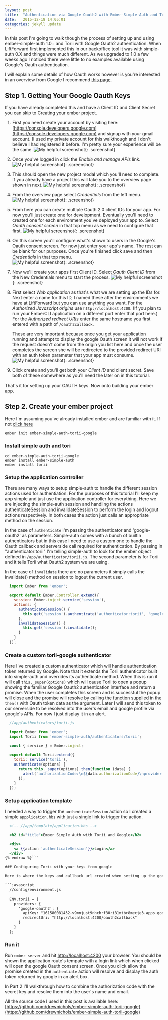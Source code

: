 ```yaml
---
layout: post
title:  "Authentication via Google Oauth2 with Ember-Simple-Auth and Torii - Part 1"
date:   2015-12-18 14:05:01
categories: jekyll update
---
```


In this post I'm going to walk though the process of setting up and using ember-simple-auth 1.0+ and Torii with Google Oauth2 authentication. When LiftForward first implemented this in our backoffice tool it was with simple-auth 0.X and things were much different. As we upgraded to 1.0 a few weeks ago I noticed there were little to no examples available using Google's Oauth authentication.

I will explain some details of how Oauth works however is you're interested in an overview from Google I recommend [this page](https://developers.google.com/identity/protocols/OAuth2).

## Step 1. Getting Your Google Oauth Keys

If you have already completed this and have a Client ID and Client Secret you can skip to Creating your ember project.
  
1. First you need create your account by visiting here: [https://console.developers.google.com](https://console.developers.google.com) and signup with your gmail account. (I used my private account for this walkthough and I don't believe I had registered it before. I'm pretty sure your experience will be the same.
![My helpful screenshot](/assets/ember-simple-auth-torii-google-oauth2/google-oauth2-01.png){: .screenshot}
1. Once you've logged in click the *Enable and manage APIs* link.
![My helpful screenshot](/assets/ember-simple-auth-torii-google-oauth2/google-oauth2-02.png){: .screenshot}
1. This should open the new project modal which you'll need to complete. If you already have a project this will take you to the overview page shown in next. 
![My helpful screenshot](/assets/ember-simple-auth-torii-google-oauth2/google-oauth2-03.png){: .screenshot}
1. From the overview page select *Credentials* from the left menu.
![My helpful screenshot](/assets/ember-simple-auth-torii-google-oauth2/google-oauth2-04.png){: .screenshot}
1. From here you can create multiple Oauth 2.0 client IDs for your app. For now you'll just create one for development. Eventually you'll need to created one for each environment you've deployed your app to. Select *Oauth consent screen* in that top menu as we need to configure that first. 
![My helpful screenshot](/assets/ember-simple-auth-torii-google-oauth2/google-oauth2-05.png){: .screenshot}
1. On this screen you'll configure what's shown to users in the Google's Oauth consent screen. For now just enter your app's name. The rest can be blank for our purposes. Once you're finished click save and then *Credentials* in that top menu.  
![My helpful screenshot](/assets/ember-simple-auth-torii-google-oauth2/google-oauth2-06.png){: .screenshot}
1. Now we'll create your apps first Client ID. Select *Oauth Client ID* from the New Credentials menu to start the process.
![My helpful screenshot](/assets/ember-simple-auth-torii-google-oauth2/google-oauth2-07.png){: .screenshot}
1. First select *Web application* as that's what we are setting up the IDs for. Next enter a name for this ID, I named these after the environments we have at LiftForward but you can use anything you want. For the *Authorized Javascript origins* use `http://localhost:4200`. (If you plan to run your EmberCLI application on a different port enter that port here.) For the *Authorized redirect URIs* enter the same hostname you first entered with a path of `/oauth2callback`. 

    These are very important becuase once you get your application running and attempt to display the google Oauth screen it will not work if the request doesn't come from the origin you list here and once the user completes the screen she will be redirected to the provided redirect URI with an auth token parameter that your app must consume.
![My helpful screenshot](/assets/ember-simple-auth-torii-google-oauth2/google-oauth2-08.png){: .screenshot}
1. Click create and you'll get both your *Client ID* and client secret. Save both of these somewhere as you'll need the later on in this tutorial. 

That's it for setting up your OAUTH keys. Now onto building your ember app. 

## Step 2. Create your ember project

Here I'm assuming you've already installed ember and are familiar with it. If not [click here](http://lmgtfy.com/?q=installing+ember)

```
ember init ember-simple-auth-torii-google
```

### Install simple auth and tori

```
cd ember-simple-auth-torii-google
ember install ember-simple-auth
ember install torii
```

### Setup the application controller

There are many ways to setup simple-auth to handle the different session actions used for authentiation. For the purposes of this tutorial I'll keep my app simple and just use the application controller for everything. Here we are injecting the simple-auth session and handling the actions authenticateSession and invalidateSession to perform the login and logout actions respectively. In both cases the action just calls an appropriate method on the session. 

In the case of ```authenticate``` I'm passing the authenticator and 'google-oauth2' as parameters. Simple-auth comes with a bunch of builtin authenticators but in this case I need to use a custom one to handle the Oauth callback and serverside call required for authentication. By passing in "authenticator:torii" I'm telling simple-auth to look for the ember object defined in ```/app/authenticator/torii.js```. The second parameter is for Torii and it tells Torii what Oauth2 system we are using. 

In the case of ```invalidate``` there are no parameters it simply calls the invalidate() method on session to logout the current user.

```javascript
  import Ember from 'ember';

  export default Ember.Controller.extend({
    session: Ember.inject.service('session'),
    actions: {
      authenticateSession() {
        this.get('session').authenticate('authenticator:torii', 'google-oauth2');
      },
      invalidateSession() {
        this.get('session').invalidate();
      }
    }
  });
```

### Create a custom torii-google authenticator
Here I've created a custom authenticator which will handle authentication token returned by Google. Note that it extends the Torii authenticator built into simple-auth and overrides its authenticate method. When this is run it will call `this._super(options)` which will cause Torii to open a popup showing the familiar Google Oauth2 authentication interface and return a promise. When the user completes this screen and is successful the popup will close and the promise will resolve by calling the function supplied in the `then()` with Oauth token data as the argument. Later I will send this token to our serverside to be resolved into the user's email and google profile via google's APIs. For now I just display it in an alert. 

```javascript
  //app/authenticators/torii.js

  import Ember from 'ember';
  import Torii from 'ember-simple-auth/authenticators/torii';

  const { service } = Ember.inject;

  export default Torii.extend({
    torii: service('torii'),
    authenticate(options) {
      return this._super(options).then(function (data) {
        alert(`authorizationCode:\n${data.authorizationCode}\nprovider: ${data.provider}\nredirectUri: ${data.redirectUri}`);
      });
    }
  });
```

### Setup application template

I needed a way to trigger the ```authenticateSession``` action so I created a simple ```appplication.hbs``` with just a single link to trigger the action.

```handlebars {% raw %}
  <!-- //app/template/application.hbs -->

  <h2 id="title">Ember Simple Auth with Torii and Google</h2>

  <div>
    <a {{action 'authenticateSession'}}>Login</a>
  </div>
{% endraw %}```

### Configuring Torii with your keys from google

Here is where the keys and callback url created when setting up the google app and api client come into play. I added the following hash to the ```//config/environment.js```. With these settings Torii will know what key to pass to Google when it visits the Google Oauth2 authentication page and where to redirect to after the user has authenticated.

```javascript
  //config/environment.js

  ENV.torii = {
    providers: {
      'google-oauth2': {
        apiKey: "161580081432-v9mnjust9nhchrf30ri81mtbr8mecje3.apps.googleusercontent.com",
        redirectUri: "http://localhost:4200/oauth2callback"
      }
    }
  };
```

### Run it

Run `ember server` and hit [http://localhost:4200](http://localhost:4200) your browser. You should be shown the application route's tempate with a login link which when clicked will open the google Oauth consent screen. Once you click allow the promise created in the `authentiate` action will resolve and display the auth token returned by google in an alert box. 

In Part 2 I'll walkthrough how to combine the authorization code with the secret key and resolve them into the user's name and email.

All the source code I used in this post is available here: [https://github.com/drewnichols/ember-simple-auth-torii-google](https://github.com/drewnichols/ember-simple-auth-torii-google)

